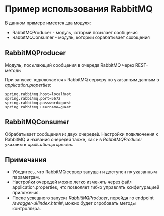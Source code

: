 # Пример использования RabbitMQ

В данном примере имеется два модуля: 
- RabbitMQProducer - модуль, который посылает сообщения
- RabbitMQConsumer - модуль, который обрабатывает сообщения

## RabbitMQProducer
Модуль, посылающий сообщения в очереди RabbitMQ через REST-методы 

При запуске подключается к RabbitMQ серверу по указанным данным в *application.properties*:
```
spring.rabbitmq.host=localhost
spring.rabbitmq.port=5672
spring.rabbitmq.password=guest
spring.rabbitmq.username=guest
```

## RabbitMQConsumer
Обрабатывает сообщения из двух очередей. Настройки подключения к RabbitMQ и названия очередей также, как и в *RabbitMQProducer* указаны в *application.properties*.

## Примечания
- Убедитесь, что RabbitMQ сервер запущен и доступен по указанным параметрам.
- Настройки очередей можно легко изменять через файл application.properties, что позволяет гибко управлять конфигурацией приложения.
- После успешного запуска *RabbitMQProducer*, перейдя по endpoint */swagger-ui/index.html#*, можно будет опробовать методы контроллера. 

